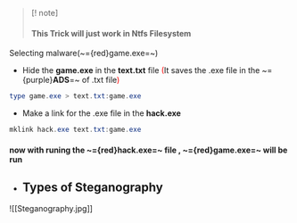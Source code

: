 > [! note] 
> #### This Trick will just work in Ntfs Filesystem

Selecting malware(~={red}game.exe=~) 

- Hide the __game.exe__ in the __text.txt__ file <span style="color:rgb(255, 0, 0)">(</span>It saves the .exe file in the ~={purple}__ADS__=~ of .txt file<span style="color:rgb(255, 0, 0)">)</span> 
```powershell
type game.exe > text.txt:game.exe
```
- Make a link for the .exe file in the __hack.exe__  
```powershell
mklink hack.exe text.txt:game.exe
```
#### now with runing  the ~={red}hack.exe=~ file , ~={red}game.exe=~ will be run

- ##  Types of Steganography 

![[Steganography.jpg]]
